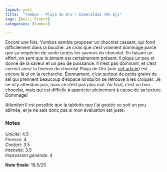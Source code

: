 ```yaml
---
layout: post
title:  "Yumbos - Playa de Oro – Esmeraldas 70% Aji"
tags: [Noir, Piment] 
categories: [Yumbos]

---
```



Encore une fois, Yumbos semble proposer un chocolat cassant, qui fond difficilement dans la bouche. Je crois que c’est vraiment dommage parce que ça empêche de sentir toutes les saveurs du chocolat.
En faisant un effort, on sent que le piment est certainement présent, il pique un peu et donne de la saveur et un peu de puissance. Il n’est pas dominant, et c’est correct ainsi: la finesse du chocolat Playa de Oro (voir [cet article](/2021/12/29/yumbos-playaoro-esmeraldas-70-puro.html)) est encore là si on la recherche. Étonnament, c’est surtout de petits grains de sel qui prennent beaucoup d’espace lorsqu’on se retrouve à les croquer. Je ne m’y attendais pas, mais ce n’est pas plus mal.
Au final, c’est un bon chocolat, mais qui est difficile à apprécier pleinement à cause de sa texture. Dommage!

*Attention* Il est possible que la tablette que j'ai goutée se soit un peu abîmée, et je ne sais donc pas si mon évaluation est juste.

### Notes

_Unicité_: 4.5  
_Finesse_: 4  
_Confort_: 3.5  
_Intensité_: 3.5  
_Impression générale_: 4

**Note finale**: 19.5/25